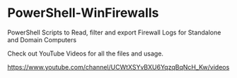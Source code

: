 # PowerShell-WinFirewalls
PowerShell Scripts to Read, filter and export Firewall Logs for Standalone and Domain Computers

Check out YouTube Videos for all the files and usage. 

https://www.youtube.com/channel/UCWtXSYvBXU6YqzqBqNcH_Kw/videos
